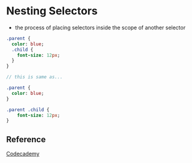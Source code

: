 # Nesting Selectors

- the process of placing selectors inside the scope of another selector

```sass
.parent {
  color: blue;
  .child {
    font-size: 12px;
  }
}

// this is same as...

.parent {
  color: blue;
}

.parent .child {
    font-size: 12px;
}
```

## Reference

[Codecademy](www.codecademy.com)
